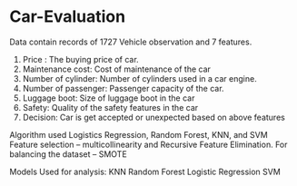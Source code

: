 # Car-Evaluation
Data contain records of 1727 Vehicle observation and 7 features.
1. Price : The buying price of car.
2. Maintenance cost: Cost of maintenance of the car
3. Number of cylinder: Number of cylinders used in a car engine.
4. Number of passenger: Passenger capacity of the car.
5. Luggage boot: Size of luggage boot in the car
6. Safety: Quality of the safety features in the car
7. Decision: Car is get accepted or unexpected based on above features

Algorithm used Logistics Regression, Random Forest, KNN, and SVM
Feature selection – multicollinearity and Recursive Feature Elimination.
For balancing the dataset – SMOTE

Models Used for analysis:
KNN
Random Forest
Logistic Regression
SVM
